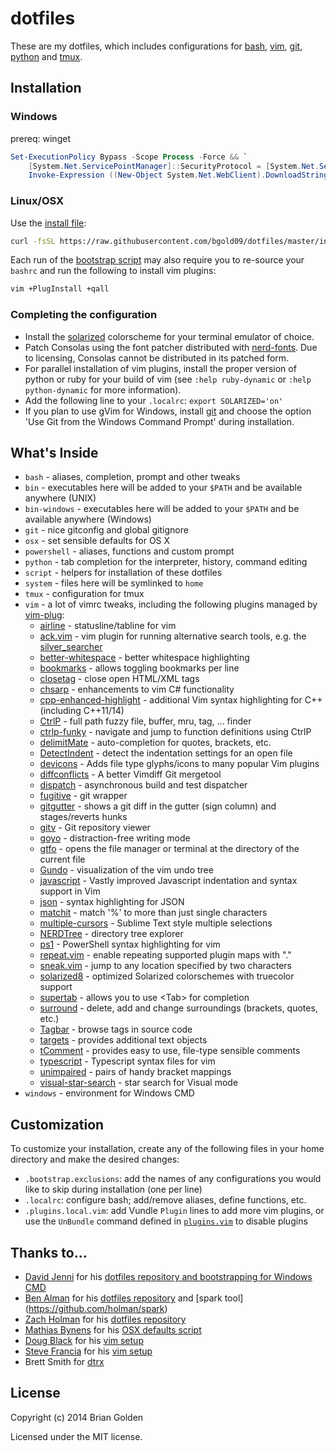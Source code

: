 # dotfiles

These are my dotfiles, which includes configurations for [bash](https://www.gnu.org/software/bash/bash.html), [vim](http://vim.org), [git](http://git-scm.org), [python](http://python.org) and [tmux](http://tmux.sourceforge.net).

## Installation

### Windows

prereq: winget

```powershell
Set-ExecutionPolicy Bypass -Scope Process -Force && `
    [System.Net.ServicePointManager]::SecurityProtocol = [System.Net.ServicePointManager]::SecurityProtocol -bor 3072 && `
    Invoke-Expression ((New-Object System.Net.WebClient).DownloadString('https://raw.githubusercontent.com/bgold09/dotfiles/master/install.ps1'))
```

### Linux/OSX

Use the [install file](https://github.com/bgold09/dotfiles/blob/master/install.sh):

```sh
curl -fsSL https://raw.githubusercontent.com/bgold09/dotfiles/master/install.sh | sh
```

Each run of the [bootstrap script](https://github.com/bgold09/dotfiles/blob/master/bootstrap.sh) may also require you to re-source your ```bashrc``` and run the following to install vim plugins:

```sh
vim +PlugInstall +qall
```

### Completing the configuration

* Install the [solarized](http://ethanschoonover.com/solarized) colorscheme for your terminal emulator of choice.
* Patch Consolas using the font patcher distributed with 
  [nerd-fonts](https://github.com/ryanoasis/nerd-fonts). Due to licensing, 
  Consolas cannot be distributed in its patched form. 
* For parallel installation of vim plugins, install the proper version of python or ruby for your build of vim (see ```:help ruby-dynamic``` or ```:help python-dynamic``` for more information).
* Add the following line to your ```.localrc```: ```export SOLARIZED='on'```
* If you plan to use gVim for Windows, install [git](http://git-scm.org) and choose the option 'Use Git from the Windows Command Prompt' during installation.

## What's Inside

* ```bash``` - aliases, completion, prompt and other tweaks
* ```bin``` - executables here will be added to your ```$PATH``` and be available anywhere (UNIX)
* ```bin-windows``` - executables here will be added to your ```$PATH``` and be available anywhere (Windows)
* ```git``` - nice gitconfig and global gitignore
* ```osx``` - set sensible defaults for OS X
* ```powershell``` - aliases, functions and custom prompt
* ```python``` - tab completion for the interpreter, history, command editing
* ```script``` - helpers for installation of these dotfiles
* ```system``` - files here will be symlinked to ```home```
* ```tmux``` - configuration for tmux
* ```vim``` - a lot of vimrc tweaks, including the following plugins managed by [vim-plug]:
    * [airline] - statusline/tabline for vim
    * [ack.vim] - vim plugin for running alternative search tools, e.g. the [silver_searcher]
    * [better-whitespace] - better whitespace highlighting
    * [bookmarks] - allows toggling bookmarks per line
    * [closetag] - close open HTML/XML tags
    * [chsarp] - enhancements to vim C# functionality 
    * [cpp-enhanced-highlight] - additional Vim syntax highlighting for C++ (including C++11/14) 
    * [CtrlP] - full path fuzzy file, buffer, mru, tag, ... finder
    * [ctrlp-funky] - navigate and jump to function definitions using CtrlP
    * [delimitMate] - auto-completion for quotes, brackets, etc.
    * [DetectIndent] - detect the indentation settings for an open file
    * [devicons] - Adds file type glyphs/icons to many popular Vim plugins
    * [diffconflicts] - A better Vimdiff Git mergetool
    * [dispatch] - asynchronous build and test dispatcher
    * [fugitive] - git wrapper
    * [gitgutter] - shows a git diff in the gutter (sign column) and stages/reverts hunks
    * [gitv] - Git repository viewer
    * [goyo] - distraction-free writing mode
    * [gtfo] - opens the file manager or terminal at the directory of the current file
    * [Gundo] - visualization of the vim undo tree
    * [javascript] - Vastly improved Javascript indentation and syntax support in Vim
    * [json] - syntax highlighting for JSON
    * [matchit] - match '%' to more than just single characters
    * [multiple-cursors] - Sublime Text style multiple selections
    * [NERDTree] - directory tree explorer
    * [ps1] - PowerShell syntax highlighting for vim
    * [repeat.vim] - enable repeating supported plugin maps with "."
    * [sneak.vim] - jump to any location specified by two characters
    * [solarized8] - optimized Solarized colorschemes with truecolor support
    * [supertab] - allows you to use &lt;Tab&gt; for completion
    * [surround] - delete, add and change surroundings (brackets, quotes, etc.)
    * [Tagbar] - browse tags in source code
    * [targets] - provides additional text objects
    * [tComment] - provides easy to use, file-type sensible comments
    * [typescript] - Typescript syntax files for vim
    * [unimpaired] - pairs of handy bracket mappings
    * [visual-star-search] - star search for Visual mode
* ```windows``` - environment for Windows CMD

[vim-plug]: https://github.com/junegunn/vim-plug
[airline]: https://github.com/bling/vim-airline
[ack.vim]: https://github.com/mileszs/ack.vim
[bookmarks]: https://github.com/MattesGroeger/vim-bookmarks
[better-whitespace]: https://github.com/ntpeters/vim-better-whitespace
[silver_searcher]: https://github.com/ggreer/the_silver_searcher
[closetag]: https://github.com/vim-scripts/closetag.vim
[chsarp]: https://github.com/OrangeT/vim-csharp
[cpp-enhanced-highlight]: https://github.com/octol/vim-cpp-enhanced-highlight
[CtrlP]: https://github.com/ctrlpvim/ctrlp.vim
[ctrlp-funky]: https://github.com/tacahiroy/ctrlp-funky
[delimitMate]: https://github.com/raimondi/delimitmate
[DetectIndent]: https://github.com/ciaranm/detectindent
[devicons]: https://github.com/ryanoasis/vim-devicons/
[diffconflicts]: https://github.com/whiteinge/diffconflicts
[dispatch]: https://github.com/tpope/vim-dispatch
[fugitive]: https://github.com/tpope/vim-fugitive
[gitgutter]: https://github.com/airblade/vim-gitgutter
[gitv]: https://github.com/gregsexton/gitv
[goyo]: https://github.com/junegunn/goyo.vim
[gtfo]: https://github.com/justinmk/vim-gtfo
[Gundo]: https://github.com/sjl/gundo.vim
[javascript]: https://github.com/pangloss/vim-javascript
[json]: https://github/com/elzr/vim-json
[matchit]: https://github.com/tmhedberg/matchit
[multiple-cursors]: https://github.com/terryma/vim-multiple-cursors
[NERDTree]: https://github.com/scrooloose/nerdtree
[ps1]: https://github.com/pprovost/vim-ps1
[repeat.vim]: https://github.com/tpope/vim-repeat
[solarized8]: https://github.com/lifepillar/vim-solarized8
[sneak.vim]: https://github.com/justinmk/vim-sneak
[supertab]: https://github.com/ervandew/supertab
[surround]: https://github.com/tpope/vim-surround
[Tagbar]: https://github.com/majutsushi/tagbar
[targets]: https://github.com/wellle/targets.vim
[tComment]: https://github.com/tomtom/tcomment_vim
[typescript]: https://github.com/leafgarland/typescript-vim
[unimpaired]: https://github.com/tpope/vim-unimpaired
[visual-star-search]: https://github.com/bronson/vim-visual-star-search

## Customization

To customize your installation, create any of the following files in your home directory and make the desired changes:
* ```.bootstrap.exclusions```: add the names of any configurations you would like to skip during installation (one per line)
* ```.localrc```: configure bash; add/remove aliases, define functions, etc. 
* ```.plugins.local.vim```: add Vundle ```Plugin``` lines to add more vim plugins, or use the ```UnBundle``` command defined in [```plugins.vim```](https://github.com/bgold09/dotfiles/blob/master/vim/plugins.vim) to disable plugins 

## Thanks to...

* [David Jenni](https://github.com/davidjenni) for his [dotfiles repository and bootstrapping for Windows CMD](https://github.com/davidjenni/dotfiles)
* [Ben Alman](http://benalman.com/) for his [dotfiles repository](https://github.com/cowboy/dotfiles) and [spark tool] (https://github.com/holman/spark)
* [Zach Holman](http://zachholman.com/) for his [dotfiles repository](https://github.com/holman/dotfiles)
* [Mathias Bynens](http://mathiasbynens.be/) for his [OSX defaults script](https://github.com/mathiasbynens/dotfiles/blob/master/.osx)
* [Doug Black](http://dougblack.io/words/a-good-vimrc.html) for his [vim setup](http://dougblack.io/words/a-good-vimrc.html)
* [Steve Francia](http://spf13.com/) for his [vim setup](http://spf13.com/post/ultimate-vim-config/)
* Brett Smith for [dtrx](http://brettcsmith.org/2007/dtrx)

## License

Copyright (c) 2014 Brian Golden

Licensed under the MIT license. 
